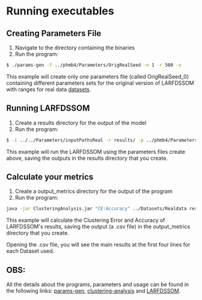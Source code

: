# Running executables

## Creating Parameters File 

  1. Navigate to the directory containing the binaries
  2. Run the program:

  ```sh
  $ ./params-gen -f ../phmb4/Parameters/OrigRealSeed -n 1 -r 500 -o
  ```
  
  This example will create only one parameters file (called OrigRealSeed_0) containing different parameters sets for the original version of LARFDSSOM with ranges for real data [datasets](https://github.com/hfbassani/pbml/tree/master/Datasets/Realdata).

## Running LARFDSSOM

  1. Create a results directory for the output of the model
  2. Run the program:
  
  ```sh
  $ -i ../../Parameters/inputPathsReal -r results/ -p ../phmb4/Parameters/Parameters/OrigRealSeed_0 -s
  ```
  This example will run the LARFDSSOM using the parameters files create above, saving the outputs in the results directory that you create.

## Calculate your metrics

  1. Create a output_metrics directory for the output of the program
  2. Run the program:
  
  ```sh
  java -jar ClusteringAnalysis.jar "CE:Accuracy" ../Datasets/Realdata results output_metrics "metrics_larfdssom" -n ../phmb4/Parameters/originalParameters -r 500 -t
  ```
  
  This example will calculate the Clustering Error and Accuracy of LARFDSSOM's results, saving the output (a .csv file) in the output_metrics directory that you create.

  Opening the .csv file, you will see the main results at the first four lines for each Dataset used.
  
  
  ## OBS:
  
  All the details about the programs, parameters and usage can be found in the following links: [params-gen](https://github.com/hfbassani/pbml/tree/master/params-gen), [clustering-analysis](https://github.com/hfbassani/pbml/tree/master/clustering-analysis) and [LARFDSSOM](https://github.com/hfbassani/pbml/tree/master/phmb4/LARFDSSOM).
  
